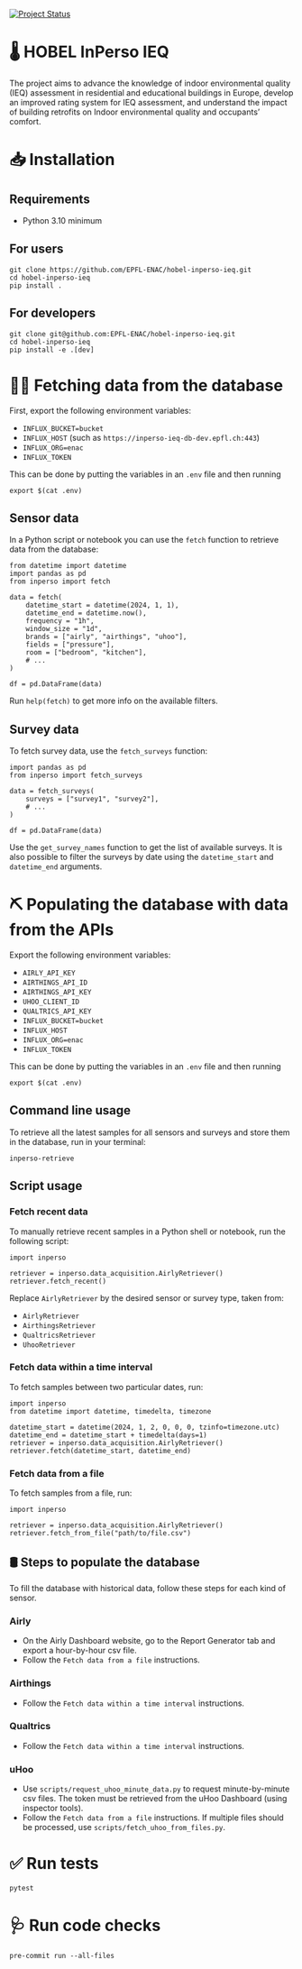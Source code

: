[![Project Status](https://img.shields.io/badge/status-under%20development-yellow)](https://github.com/EPFL-ENAC/hobel-inperso-ieq)

# 🌡 HOBEL InPerso IEQ

The project aims to advance the knowledge of indoor environmental quality (IEQ) assessment in residential and educational buildings in Europe, develop an improved rating system for IEQ assessment, and understand the impact of building retrofits on Indoor environmental quality and occupants’ comfort.


# 📥 Installation

## Requirements

- Python 3.10 minimum


## For users

```
git clone https://github.com/EPFL-ENAC/hobel-inperso-ieq.git
cd hobel-inperso-ieq
pip install .
```


## For developers

```
git clone git@github.com:EPFL-ENAC/hobel-inperso-ieq.git
cd hobel-inperso-ieq
pip install -e .[dev]
```


# 👨‍💻 Fetching data from the database

First, export the following environment variables:

- `INFLUX_BUCKET=bucket`
- `INFLUX_HOST` (such as `https://inperso-ieq-db-dev.epfl.ch:443`)
- `INFLUX_ORG=enac`
- `INFLUX_TOKEN`

This can be done by putting the variables in an `.env` file and then running

```
export $(cat .env)
```


## Sensor data

In a Python script or notebook you can use the `fetch` function to retrieve data from the database:

```
from datetime import datetime
import pandas as pd
from inperso import fetch

data = fetch(
    datetime_start = datetime(2024, 1, 1),
    datetime_end = datetime.now(),
    frequency = "1h",
    window_size = "1d",
    brands = ["airly", "airthings", "uhoo"],
    fields = ["pressure"],
    room = ["bedroom", "kitchen"],
    # ...
)

df = pd.DataFrame(data)
```

Run `help(fetch)` to get more info on the available filters.


## Survey data

To fetch survey data, use the `fetch_surveys` function:

```
import pandas as pd
from inperso import fetch_surveys

data = fetch_surveys(
    surveys = ["survey1", "survey2"],
    # ...
)

df = pd.DataFrame(data)
```

Use the `get_survey_names` function to get the list of available surveys. It is also possible to filter the surveys by date using the `datetime_start` and `datetime_end` arguments.


# ⛏️ Populating the database with data from the APIs

Export the following environment variables:

- `AIRLY_API_KEY`
- `AIRTHINGS_API_ID`
- `AIRTHINGS_API_KEY`
- `UHOO_CLIENT_ID`
- `QUALTRICS_API_KEY`
- `INFLUX_BUCKET=bucket`
- `INFLUX_HOST`
- `INFLUX_ORG=enac`
- `INFLUX_TOKEN`

This can be done by putting the variables in an `.env` file and then running

```
export $(cat .env)
```


## Command line usage

To retrieve all the latest samples for all sensors and surveys and store them in the database, run in your terminal:

```
inperso-retrieve
```


## Script usage

### Fetch recent data

To manually retrieve recent samples in a Python shell or notebook, run the following script:

```
import inperso

retriever = inperso.data_acquisition.AirlyRetriever()
retriever.fetch_recent()
```

Replace `AirlyRetriever` by the desired sensor or survey type, taken from:

- `AirlyRetriever`
- `AirthingsRetriever`
- `QualtricsRetriever`
- `UhooRetriever`


### Fetch data within a time interval

To fetch samples between two particular dates, run:

```
import inperso
from datetime import datetime, timedelta, timezone

datetime_start = datetime(2024, 1, 2, 0, 0, 0, tzinfo=timezone.utc)
datetime_end = datetime_start + timedelta(days=1)
retriever = inperso.data_acquisition.AirlyRetriever()
retriever.fetch(datetime_start, datetime_end)
```


### Fetch data from a file

To fetch samples from a file, run:

```
import inperso

retriever = inperso.data_acquisition.AirlyRetriever()
retriever.fetch_from_file("path/to/file.csv")
```


## 🛢️ Steps to populate the database

To fill the database with historical data, follow these steps for each kind of sensor.

### Airly

- On the Airly Dashboard website, go to the Report Generator tab and export a hour-by-hour csv file.
- Follow the `Fetch data from a file` instructions.


### Airthings

- Follow the `Fetch data within a time interval` instructions.


### Qualtrics

- Follow the `Fetch data within a time interval` instructions.


### uHoo

- Use `scripts/request_uhoo_minute_data.py` to request minute-by-minute csv files. The token must be retrieved from the uHoo Dashboard (using inspector tools).
- Follow the `Fetch data from a file` instructions. If multiple files should be processed, use `scripts/fetch_uhoo_from_files.py`.


# ✅ Run tests

```
pytest
```


# 🩺 Run code checks

```
pre-commit run --all-files
```
